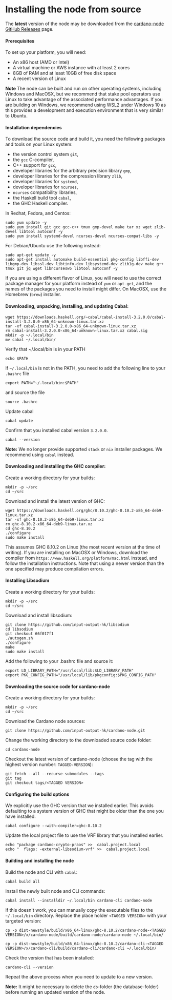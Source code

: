 # Installing the node from source

The **latest** version of the node may be downloaded from the [cardano-node GitHub Releases](https://github.com/input-output-hk/cardano-node/releases) page.

#### Prerequisites

To set up your platform, you will need:

* An x86 host \(AMD or Intel\)
* A virtual machine or AWS instance with at least 2 cores
* 8GB of RAM and at least 10GB of free disk space
* A recent version of Linux

**Note** The node can be built and run on other operating systems, including Windows and MacOSX, but we recommend that
stake pool operators use Linux to take advantage of the associated performance advantages. If you are building on Windows, we recommend using WSL2 under Windows 10 as this provides a development and execution environment that is very similar to Ubuntu.

#### Installation dependencies

To download the source code and build it, you need the following packages and tools on your Linux system:

* the version control system `git`,
* the `gcc` C-compiler,
* C++ support for `gcc`,
* developer libraries for the arbitrary precision library `gmp`,
* developer libraries for the compression library `zlib`,
* developer libraries for `systemd`,
* developer libraries for `ncurses`,
* `ncurses` compatibility libraries,
* the Haskell build tool `cabal`,
* the GHC Haskell compiler.

In Redhat, Fedora, and Centos:

    sudo yum update -y
    sudo yum install git gcc gcc-c++ tmux gmp-devel make tar xz wget zlib-devel libtool autoconf -y
    sudo yum install systemd-devel ncurses-devel ncurses-compat-libs -y

For Debian/Ubuntu use the following instead:

    sudo apt-get update -y
    sudo apt-get install automake build-essential pkg-config libffi-dev libgmp-dev libssl-dev libtinfo-dev libsystemd-dev zlib1g-dev make g++ tmux git jq wget libncursesw5 libtool autoconf -y

If you are using a different flavor of Linux, you will need to use the correct package manager for your platform instead of `yum` or `apt-get`, and the names of the packages you need to install might differ.  On MacOSX, use the Homebrew (`brew`) installer.

#### Downloading, unpacking, installing, and updating Cabal:

    wget https://downloads.haskell.org/~cabal/cabal-install-3.2.0.0/cabal-install-3.2.0.0-x86_64-unknown-linux.tar.xz
    tar -xf cabal-install-3.2.0.0-x86_64-unknown-linux.tar.xz
    rm cabal-install-3.2.0.0-x86_64-unknown-linux.tar.xz cabal.sig
    mkdir -p ~/.local/bin
    mv cabal ~/.local/bin/

Verify that ~/.local/bin is in your PATH

    echo $PATH

If `~/.local/bin` is not in the PATH, you need to add the following line to  your `.bashrc` file

    export PATH="~/.local/bin:$PATH"

and source the file

    source .bashrc

Update cabal

    cabal update

Confirm that you installed cabal version `3.2.0.0`.

    cabal --version

**Note:** We no longer provide supported `stack` or `nix` installer packages. We recommend using `cabal` instead.


#### Downloading and installing the GHC compiler:

Create a working directory for your builds:

    mkdir -p ~/src
    cd ~/src

 Download and install the latest version of GHC:

    wget https://downloads.haskell.org/ghc/8.10.2/ghc-8.10.2-x86_64-deb9-linux.tar.xz
    tar -xf ghc-8.10.2-x86_64-deb9-linux.tar.xz
    rm ghc-8.10.2-x86_64-deb9-linux.tar.xz
    cd ghc-8.10.2
    ./configure
    sudo make install

This assumes GHC 8.10.2 on Linux (the most recent version at the time of writing).  If you are installing on MacOSX or Windows, download the compiler from `https://www.haskell.org/platform/mac.html` instead, and follow the installation instructions. Note that using a newer version than the one specified may produce compilation errors.

#### Installing Libsodium

Create a working directory for your builds:

    mkdir -p ~/src
    cd ~/src

Download and install libsodium:

    git clone https://github.com/input-output-hk/libsodium
    cd libsodium
    git checkout 66f017f1
    ./autogen.sh
    ./configure
    make
    sudo make install

Add the following to your .bashrc file and source it:

    export LD_LIBRARY_PATH="/usr/local/lib:$LD_LIBRARY_PATH"
    export PKG_CONFIG_PATH="/usr/local/lib/pkgconfig:$PKG_CONFIG_PATH"

#### Downloading the source code for cardano-node

Create a working directory for your builds:

    mkdir -p ~/src
    cd ~/src

Download the Cardano node sources:

    git clone https://github.com/input-output-hk/cardano-node.git

Change the working directory to the downloaded source code folder:

    cd cardano-node


Checkout the latest version of cardano-node (choose the tag with the highest version number: ``TAGGED-VERSION``):

    git fetch --all --recurse-submodules --tags
    git tag
    git checkout tags/<TAGGED VERSION>

#### Configuring the build options

We explicitly use the GHC version that we installed earlier.  This avoids defaulting to a system version of GHC that might be older than the one you have installed.

    cabal configure --with-compiler=ghc-8.10.2

Update the local project file to use the VRF library that you installed earlier.

    echo "package cardano-crypto-praos" >>  cabal.project.local
    echo "  flags: -external-libsodium-vrf" >>  cabal.project.local


#### Building and installing the node

Build the node and CLI with `cabal`:

    cabal build all

Install the newly built node and CLI commands:

    cabal install --installdir ~/.local/bin cardano-cli cardano-node

If this doesn't work, you can manually copy the executable files to the `~/.local/bin` directory. Replace the place holder `<TAGGED VERSION>` with your targeted version:

    cp -p dist-newstyle/build/x86_64-linux/ghc-8.10.2/cardano-node-<TAGGED VERSION>/x/cardano-node/build/cardano-node/cardano-node ~/.local/bin/

    cp -p dist-newstyle/build/x86_64-linux/ghc-8.10.2/cardano-cli-<TAGGED VERSION>/x/cardano-cli/build/cardano-cli/cardano-cli ~/.local/bin/

Check the version that has been installed:

    cardano-cli --version

Repeat the above process when you need to update to a new version.


**Note:** It might be necessary to delete the `db`-folder \(the database-folder\) before running an updated version of the node.
